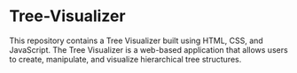 # Tree-Visualizer
This repository contains a Tree Visualizer built using HTML, CSS, and JavaScript. The Tree Visualizer is a web-based application that allows users to create, manipulate, and visualize hierarchical tree structures.
